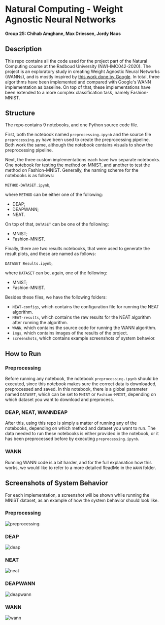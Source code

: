# Natural Computing - Weight Agnostic Neural Networks
#### Group 25: Chihab Amghane, Max Driessen, Jordy Naus

## Description

This repo contains all the code used for the project part of the Natural Computing course at the Radboud University (NWI-IMC042-2020).
The project is an exploratory study in creating Weight Agnostic Neural Networks (WANNs), and is mostly inspired by [this work done by Google](https://weightagnostic.github.io).
In total, three algorithms have been implemented and compared with Google's WANN implementation as baseline.
On top of that, these implementations have been extended to a more complex classification task, namely Fashion-MNIST.

## Structure

The repo contains 9 notebooks, and one Python source code file.

First, both the notebook named ```preprocessing.ipynb``` and the source file ```preprocessing.py``` have been used to create the preprocessing pipeline.
Both work the same, although the notebook contains visuals to show the preprocessing pipeline.

Next, the three custom implementations each have two separate notebooks. 
One notebook for testing the method on MNIST, and another to test the method on Fashion-MNIST.
Generally, the naming scheme for the notebooks is as follows:

```METHOD-DATASET.ipynb```,

where `METHOD` can be either one of the following:
 - DEAP;
 - DEAPWANN;
 - NEAT.

On top of that, `DATASET` can be one of the following:
 - MNIST;
 - Fashion-MNIST.

Finally, there are two results notebooks, that were used to generate the result plots, and these are named as follows:

```DATASET Results.ipynb```,

where `DATASET` can be, again, one of the following:
 - MNIST;
 - Fashion-MNIST.

Besides these files, we have the following folders:

 - `NEAT-configs`, which  contains the configuration file for running the NEAT algorithm.
 - `NEAT-results`, which contains the raw results for the NEAT algorithm after running the algorithm.
 - `WANN`, which contains the source code for running the WANN algorithm.
 - `imgs`, which contains images of the results of the project.
 - `screenshots`, which contains example screenshots of system behavior.

## How to Run

### Preprocessing
Before running any notebook, the notebook ```preprocessing.ipynb``` should be executed, since this notebook makes sure the correct data is downloaded, preprocessed and saved.
In this notebook, there is a global parameter named `DATASET`, which can be set to `MNIST` or `Fashion-MNIST`, depending on which dataset you want to download and preprocess.

### DEAP, NEAT, WANNDEAP
After this, using this repo is simply a matter of running any of the notebooks, depending on which method and dataset you want to run.
The data needed to run these notebooks is either provided in the notebook, or it has been preprocessed before by executing ```preprocessing.ipynb```.

### WANN

Running WANN code is a bit harder, and for the full explanation how this works, we would like to refer to  a more detailed ReadMe in the ```WANN``` folder.

## Screenshots of System Behavior

For each implementation, a screenshot will be shown while running the MNIST dataset, as an example of how the system behavior should look like.

### Preprocessing

![preprocessing](https://github.com/Avuerro/NaturalComputing/blob/main/Project/screenshots/preprocessing.png "Results of performing preprocessing")

### DEAP

![deap](https://github.com/Avuerro/NaturalComputing/blob/main/Project/screenshots/DEAP.png "System behavior of DEAP")

### NEAT

![neat](https://github.com/Avuerro/NaturalComputing/blob/main/Project/screenshots/NEAT.png "System behavior of NEAT")

### DEAPWANN

![deapwann](https://github.com/Avuerro/NaturalComputing/blob/main/Project/screenshots/DEAPWANN.png "System behavior of DEAPWANN")

### WANN

![wann](https://github.com/Avuerro/NaturalComputing/blob/main/Project/screenshots/WANN.png "System behavior of WANN")